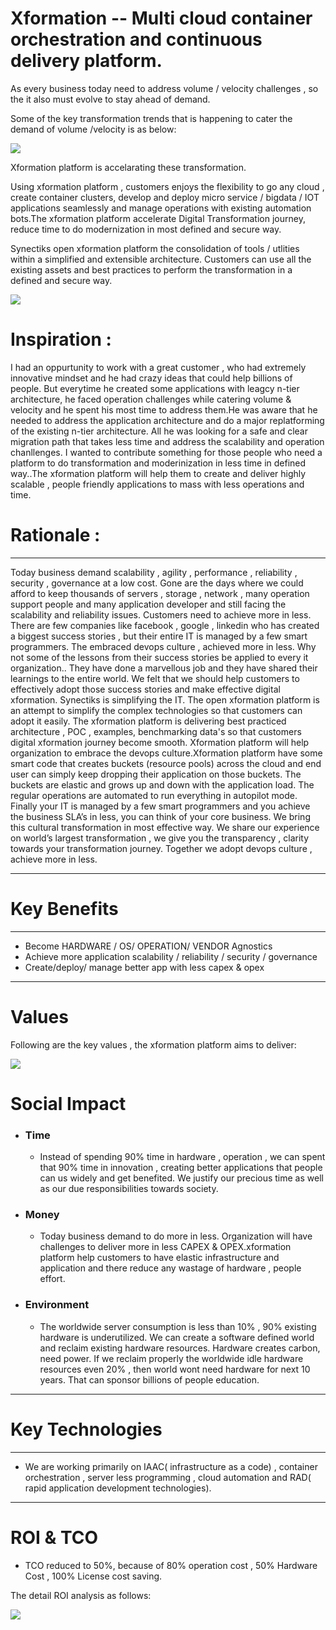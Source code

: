 # **Xformation -- Multi cloud container orchestration and continuous delivery platform.**

As every business today need to address volume / velocity challenges , so the  it also must evolve to stay ahead of demand.

Some of the key transformation trends that is happening to cater the demand of volume /velocity is as below:

![](/assets/it-evolve.png)

Xformation platform is accelarating these transformation.

Using xformation platform , customers enjoys the flexibility to go any cloud , create container clusters, develop and deploy micro service / bigdata / IOT applications seamlessly and manage operations with existing automation bots.The xformation platform accelerate   Digital Transformation journey, reduce time to do modernization in most defined and secure way.

Synectiks open xformation platform the consolidation of tools / utlities within a simplified and extensible architecture. Customers can use all the existing assets and best practices to perform  the transformation in a defined and secure way.

![](/assets/xformation.png)

# Inspiration :

I had an oppurtunity to work with a great customer , who had extremely innovative mindset and he had crazy ideas that could help billions of people. But everytime he created some applications  with leagcy n-tier architecture, he faced operation challenges while catering volume & velocity and he spent his most time to address them.He was aware that he needed to address the application architecture and do a major replatforming of the existing n-tier architecture. All he was looking for a safe and clear migration path that takes less time and address the scalability and operation chanllenges. I wanted to contribute something for those people who need a platform to do transformation and moderinization in less time in defined way..The xformation platform will help them to create and deliver  highly scalable , people friendly applications to mass with less operations and time.

# Rationale :

---

Today business demand scalability , agility , performance , reliability , security , governance at a low cost. Gone are the days where we could afford to keep thousands of servers , storage , network , many operation support people and many application developer and still facing the scalability and reliability issues. Customers need to achieve more in less. There are few companies like facebook , google , linkedin who has created a biggest success stories , but their entire IT is managed by a few smart programmers. The embraced devops culture , achieved more in less. Why not some of the lessons from their success stories be applied to every it organization.. They have done a marvellous job and they have shared their learnings to the entire world. We felt that we should help customers to effectively adopt those success stories and make effective digital xformation. Synectiks is simplifying the IT. The open xformation  platform is an attempt to simplify the complex technologies so that customers can adopt it easily. The xformation platform is delivering best practiced architecture , POC , examples, benchmarking data's so that customers digital xformation journey become smooth. Xformation platform will help organization to embrace the devops culture.Xformation platform  have some smart code that creates buckets \(resource pools\) across the cloud and end user can  simply keep dropping their application on those buckets. The buckets are elastic and grows up and down with the application load. The regular operations are automated to run everything in autopilot mode. Finally your IT is managed by a few smart programmers and you achieve the business SLA’s in less, you can think of your core business. We bring this cultural transformation in most effective way. We share our experience on world’s largest transformation , we give you the transparency , clarity towards your transformation journey. Together we adopt devops culture , achieve more in less.

---

# Key Benefits

---

* Become HARDWARE / OS/ OPERATION/ VENDOR Agnostics
* Achieve  more application scalability / reliability / security / governance
* Create/deploy/ manage better app with less capex & opex

---

# Values

Following are the key values , the xformation platform aims to deliver:

![](/assets/values.png)

# Social Impact

* ### Time

  * Instead of spending 90% time in hardware , operation , we can spent that 90% time in innovation , creating better applications that  people can us widely and get benefited. We justify our precious time as well as our due responsibilities towards society.
* ### Money

  * Today business demand to do more in less. Organization will have challenges to deliver more in less CAPEX & OPEX.xformation platform help customers to have elastic infrastructure and application and there reduce any wastage of hardware , people effort. 
* ### Environment

  * The worldwide server consumption is less than 10% , 90% existing hardware is underutilized. We can  create a software defined world and reclaim existing hardware resources. Hardware  creates carbon, need power. If we reclaim properly the worldwide idle hardware resources even 20% , then world wont need hardware for next 10 years. That can sponsor billions of people education.

---

# Key Technologies

---

* We are working primarily on IAAC\( infrastructure as a code\) , container orchestration , server less programming , cloud automation and RAD\( rapid application development technologies\).

---

# ROI & TCO

* TCO reduced to 50%, because of 80% operation cost , 50% Hardware Cost , 100% License cost saving.

The detail ROI analysis as follows:

![](/assets/roi.png)

